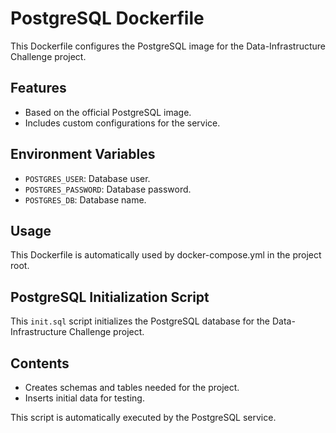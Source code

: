 # PostgreSQL Dockerfile

This Dockerfile configures the PostgreSQL image for the Data-Infrastructure Challenge project.

## Features

- Based on the official PostgreSQL image.
- Includes custom configurations for the service.

## Environment Variables

- `POSTGRES_USER`: Database user.
- `POSTGRES_PASSWORD`: Database password.
- `POSTGRES_DB`: Database name.

## Usage

This Dockerfile is automatically used by docker-compose.yml in the project root.

## PostgreSQL Initialization Script

This `init.sql` script initializes the PostgreSQL database for the Data-Infrastructure Challenge project.

## Contents

- Creates schemas and tables needed for the project.
- Inserts initial data for testing.

This script is automatically executed by the PostgreSQL service.